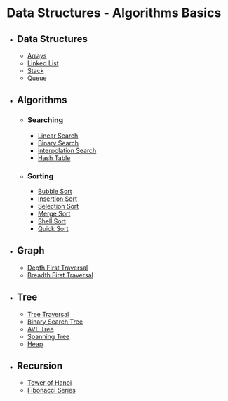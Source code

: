 # Data Structures - Algorithms Basics

- ## Data Structures
  
  - [Arrays](1.0_Arrays)
  - [Linked List](1.1_Linked_List)
  - [Stack](1.2_Stack)
  - [Queue](1.3_Queue)

- ## Algorithms

  - ### Searching

    - [Linear Search](2.1.0_Linear_Search)
    - [Binary Search](2.1.1_Binary_Search)
    - [interpolation Search](2.1.2_Interpolation_Search)
    - [Hash Table](2.1.3_Hash_Table)
  
  - ### Sorting
  
    - [Bubble Sort](2.2.0_Bubble_Sort)
    - [Insertion Sort](2.2.1_Insertion_Sort)
    - [Selection Sort](2.2.2_Selection_Sort)
    - [Merge Sort](2.2.3_Merge_Sort)
    - [Shell Sort](2.2.4_Shell_Sort)
    - [Quick Sort](2.2.5_Quick_Sort)

- ## Graph

  - [Depth First Traversal](3.0_DFT)
  - [Breadth First Traversal](3.1_BFT)

- ## Tree

  - [Tree Traversal](4.0_Tree_Traversal)
  - [Binary Search Tree](4.1_Binary_Search_Tree)
  - [AVL Tree](4.2_AVL_Tree)
  - [Spanning Tree](4.3_Spanning_Tree)
  - [Heap](4.4_Heap)
  
- ## Recursion

  - [Tower of Hanoi](5.0_Tower_Of_Hanoi)
  - [Fibonacci Series](5.1_Fibonacci_Series)

